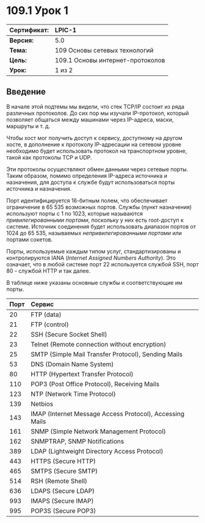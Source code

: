# 109.1 Урок 1

| **Сертификат:** | LPIC-1                                      |
|:----------------|:--------------------------------------------|
| **Версия:**     | 5.0                                         |
| **Тема:**       | 109 Основы сетевых технологий               |                           
| **Цель:**       | 109.1 Основы интернет-протоколов            |
| **Урок:**       | 1 из 2                                      |


## Введение

В начале этой подтемы мы видели, что стек TCP/IP состоит из ряда различных протоколов. До сих пор мы изучали IP-протокол, который позволяет общаться между машинами через IP-адреса, маски, маршруты и т. д. 

Чтобы хост мог получить доступ к сервису, доступному на другом хосте, в дополнение к протоколу IP-адресации на сетевом уровне необходимо будет использовать протокол на транспортном уровне, такой как протоколы TCP и UDP. 

Эти протоколы осуществляют обмен данными через сетевые порты. Таким образом, помимо определения IP-адреса источника и назначения, для доступа к службе будут использоваться порты источника и назначения. 

Порт идентифицируется 16-битным полем, что обеспечивает ограничение в 65 535 возможных портов. Службы (пункт назначения) используют порты с 1 по 1023, которые называются *привилегированными портами*, поскольку у них есть root-доступ к системе. Источник соединения будет использовать диапазон портов от 1024 до 65 535, называемых *непривилегированными портами* или портами сокетов. 

Порты, используемые каждым типом услуг, стандартизированы и контролируются IANA (*Internet Assigned Numbers Authority*). Это означает, что в любой системе порт 22 используется службой SSH, порт 80 - службой HTTP и так далее. 

В таблице ниже указаны основные службы и соответствующие им порты.

| Порт | Сервис                                     |
|:----------------|:--------------------------------------------|
| 20   | FTP (data) 
| 21   | FTP (control)
| 22|SSH (Secure Socket Shell)
23|Telnet (Remote connection without encryption)
25|SMTP (Simple Mail Transfer Protocol), Sending Mails
53|DNS (Domain Name System)
80|HTTP (Hypertext Transfer Protocol)
110|POP3 (Post Office Protocol), Receiving Mails
123|NTP (Network Time Protocol)
139|Netbios
143|IMAP (Internet Message Access Protocol), Accessing Mails
161|SNMP (Simple Network Management Protocol)
162|SNMPTRAP, SNMP Notifications
389|LDAP (Lightweight Directory Access Protocol)
443|HTTPS (Secure HTTP)
465|SMTPS (Secure SMTP)
514|RSH (Remote Shell)
636|LDAPS (Secure LDAP)
993|IMAPS (Secure IMAP)
995|POP3S (Secure POP3)
